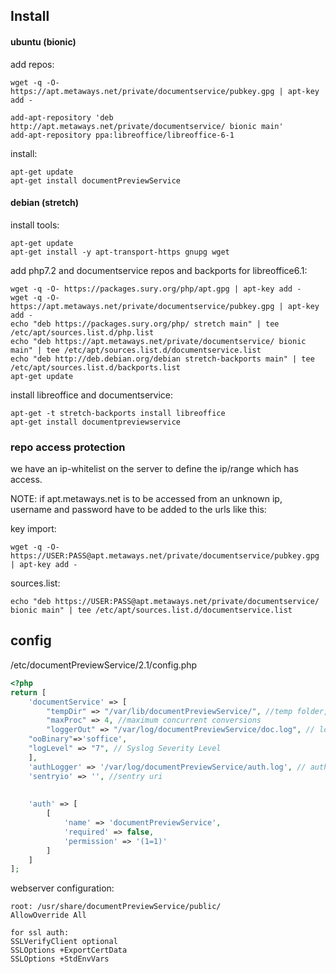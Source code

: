 ## Install 
#### ubuntu (bionic)

add repos:

    wget -q -O- https://apt.metaways.net/private/documentservice/pubkey.gpg | apt-key add -

    add-apt-repository 'deb http://apt.metaways.net/private/documentservice/ bionic main'
    add-apt-repository ppa:libreoffice/libreoffice-6-1

install:

    apt-get update
    apt-get install documentPreviewService
    
#### debian (stretch)

install tools:

    apt-get update
    apt-get install -y apt-transport-https gnupg wget
    
add php7.2 and documentservice repos and backports for libreoffice6.1:

    wget -q -O- https://packages.sury.org/php/apt.gpg | apt-key add -
    wget -q -O- https://apt.metaways.net/private/documentservice/pubkey.gpg | apt-key add -
    echo "deb https://packages.sury.org/php/ stretch main" | tee /etc/apt/sources.list.d/php.list
    echo "deb https://apt.metaways.net/private/documentservice/ bionic main" | tee /etc/apt/sources.list.d/documentservice.list
    echo "deb http://deb.debian.org/debian stretch-backports main" | tee /etc/apt/sources.list.d/backports.list
    apt-get update
    
install libreoffice and documentservice:

    apt-get -t stretch-backports install libreoffice
    apt-get install documentpreviewservice

### repo access protection

we have an ip-whitelist on the server to define the ip/range which has access.

NOTE: if apt.metaways.net is to be accessed from an unknown ip, username and password have
 to be added to the urls like this:
 
key import:

    wget -q -O- https://USER:PASS@apt.metaways.net/private/documentservice/pubkey.gpg | apt-key add -
  
sources.list:

    echo "deb https://USER:PASS@apt.metaways.net/private/documentservice/ bionic main" | tee /etc/apt/sources.list.d/documentservice.list
    
## config
    
/etc/documentPreviewService/2.1/config.php

``` php
<?php
return [
    'documentService' => [
        "tempDir" => "/var/lib/documentPreviewService/", //temp folder, must be rw
        "maxProc" => 4, //maximum concurrent conversions
        "loggerOut" => "/var/log/documentPreviewService/doc.log", // log file path, must exist and be writable 
	"ooBinary"=>'soffice',
	"logLevel" => "7", // Syslog Severity Level
    ],
    'authLogger' => '/var/log/documentPreviewService/auth.log', // auth logger path, must exist and be writable 
    'sentryio' => '', //sentry uri
    
    
    'auth' => [
        [
            'name' => 'documentPreviewService',
            'required' => false,
            'permission' => '(1=1)'
        ]
    ]
];
```

webserver configuration:

    root: /usr/share/documentPreviewService/public/
    AllowOverride All
    
    for ssl auth:
    SSLVerifyClient optional
    SSLOptions +ExportCertData
    SSLOptions +StdEnvVars
